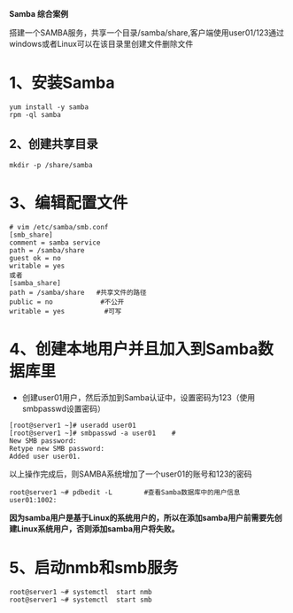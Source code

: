 **Samba 综合案例**

搭建一个SAMBA服务，共享一个目录/samba/share,客户端使用user01/123通过windows或者Linux可以在该目录里创建文件删除文件

# 1、安装Samba 

```
yum install -y samba 
rpm -ql samba
```

## 2、创建共享目录

```
mkdir -p /share/samba
```

# 3、编辑配置文件

```
# vim /etc/samba/smb.conf
[smb_share]
comment = samba service
path = /samba/share
guest ok = no
writable = yes
或者
[samba_share]
path = /samba/share   #共享文件的路径
public = no            #不公开
writable = yes          #可写
```

# 4、创建本地用户并且加入到Samba数据库里

- 创建user01用户，然后添加到Samba认证中，设置密码为123（使用smbpasswd设置密码）

```
[root@server1 ~]# useradd user01
[root@server1 ~]# smbpasswd -a user01    #
New SMB password:
Retype new SMB password:
Added user user01.
```

以上操作完成后，则SAMBA系统增加了一个user01的账号和123的密码

```
root@server1 ~# pdbedit -L        #查看Samba数据库中的用户信息
user01:1002:
```

**因为samba用户是基于Linux的系统用户的，所以在添加samba用户前需要先创建Linux系统用户，否则添加samba用户将失败。**

# **5、启动nmb和smb服务**

```
root@server1 ~# systemctl  start nmb
root@server1 ~# systemctl  start smb
```